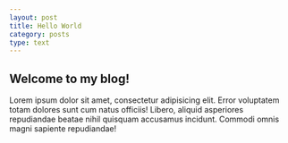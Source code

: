 ```yaml
---
layout: post
title: Hello World
category: posts
type: text
---
```


## Welcome to my blog!
Lorem ipsum dolor sit amet, consectetur adipisicing elit. Error voluptatem totam dolores sunt cum natus officiis! Libero, aliquid asperiores repudiandae beatae nihil quisquam accusamus incidunt. Commodi omnis magni sapiente repudiandae!